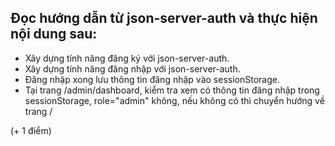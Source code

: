 ## Đọc hướng dẫn từ json-server-auth và thực hiện nội dung sau:

- Xây dựng tính năng đăng ký với json-server-auth.
- Xây dựng tính năng đăng nhập với json-server-auth.
- Đăng nhập xong lưu thông tin đăng nhập vào sessionStorage.
- Tại trang /admin/dashboard, kiểm tra xem có thông tin đăng nhập trong sessionStorage, role="admin" không, nếu không có thì chuyển hướng về trang /

(+ 1 điểm)

